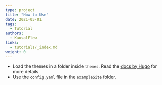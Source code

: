 ```yaml
---
type: project
title: "How to Use"
date: 2021-05-01
tags:
  - Tutorial
authors:
  - KausalFlow
links:
  - tutorials/_index.md
weight: 0
---
```


- Load the themes in a folder inside `themes`. Read the [docs by Hugo](https://gohugo.io/getting-started/quick-start/#step-3-add-a-theme) for more details.
- Use the `config.yaml` file in the `exampleSite` folder.